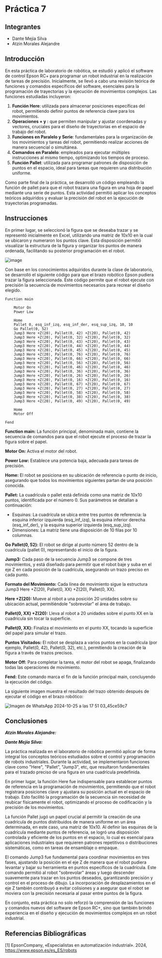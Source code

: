 # Práctica 7

## Integrantes

- Dante Mejía Silva
- Atzin Morales Alejandre

## Introducción 

En esta práctica de laboratorio de robótica, se estudió y aplicó el software de control Epson RC+ para programar un robot industrial en la realización de tareas de precisión. Inicialmente, se llevó a cabo una revisión teórica de funciones y comandos específicos del software, esenciales para la programación de trayectorias y la ejecución de movimientos complejos. Las funciones estudiadas incluyeron:

1. **Función Here**: utilizada para almacenar posiciones específicas del robot, permitiendo definir puntos de referencia clave para los movimientos.
2. **Operaciones + y :** que permiten manipular y ajustar coordenadas y vectores, cruciales para el diseño de trayectorias en el espacio de trabajo del robot.
3. **Funciones en Paralelo y Serie**: fundamentales para la organización de los movimientos y tareas del robot, permitiendo realizar acciones de manera secuencial o simultánea.
4. **Comandos en Paralelo**: empleados para ejecutar múltiples instrucciones al mismo tiempo, optimizando los tiempos de proceso.
5. **Función Pallet**: utilizada para programar patrones de disposición de puntos en el espacio, ideal para tareas que requieren una distribución uniforme.

Como parte final de la práctica, se desarrolló un código empleando la función de pallet para que el robot trazara una figura en una hoja de papel mediante una serie de puntos. Esta actividad permitió aplicar los conceptos teóricos adquiridos y evaluar la precisión del robot en la ejecución de trayectorias programadas.

## Instrucciones

En primer lugar, se seleccionó la figura que se deseaba trazar y se representó inicialmente en Excel, utilizando una matriz de 10x10 en la cual se ubicaron y numeraron los puntos clave. Esta disposición permitió visualizar la estructura de la figura y organizar los puntos de manera ordenada, facilitando su posterior programación en el robot.

![image](https://github.com/user-attachments/assets/098a3833-ddd4-4d45-be64-186617e104f3)

Con base en los conocimientos adquiridos durante la clase de laboratorio, se desarrolló el siguiente código para que el brazo robótico Epson pudiera trazar la figura seleccionada. Este código permite que el robot ejecute con precisión la secuencia de movimientos necesarios para recrear el diseño elegido.
```
Function main
	
	Motor On
	Power Low
		
	Home
	Pallet 0, esq_inf_izq, esq_inf_der, esq_sup_izq, 10, 10
	Go Pallet(0, 52)
	Jump3 Here +Z(20), Pallet(0, 42) +Z(20), Pallet(0, 42)
	Jump3 Here +Z(20), Pallet(0, 32) +Z(20), Pallet(0, 32)
	Jump3 Here +Z(20), Pallet(0, 43) +Z(20), Pallet(0, 43)
	Jump3 Here +Z(20), Pallet(0, 44) +Z(20), Pallet(0, 44)
	Jump3 Here +Z(20), Pallet(0, 45) +Z(20), Pallet(0, 45)
	Jump3 Here +Z(20), Pallet(0, 76) +Z(20), Pallet(0, 76)
	Jump3 Here +Z(20), Pallet(0, 66) +Z(20), Pallet(0, 66)
	Jump3 Here +Z(20), Pallet(0, 56) +Z(20), Pallet(0, 56)
	Jump3 Here +Z(20), Pallet(0, 46) +Z(20), Pallet(0, 46)
	Jump3 Here +Z(20), Pallet(0, 36) +Z(20), Pallet(0, 36)
	Jump3 Here +Z(20), Pallet(0, 26) +Z(20), Pallet(0, 26)
	Jump3 Here +Z(20), Pallet(0, 16) +Z(20), Pallet(0, 16)
	Jump3 Here +Z(20), Pallet(0, 67) +Z(20), Pallet(0, 67)
	Jump3 Here +Z(20), Pallet(0, 27) +Z(20), Pallet(0, 27)
	Jump3 Here +Z(20), Pallet(0, 58) +Z(20), Pallet(0, 58)
	Jump3 Here +Z(20), Pallet(0, 38) +Z(20), Pallet(0, 38)
	Jump3 Here +Z(20), Pallet(0, 49) +Z(20), Pallet(0, 49)
	
	Home
	Motor Off
	
Fend
```

**Function main:** La función principal, denominada main, contiene la secuencia de comandos para que el robot ejecute el proceso de trazar la figura sobre el papel.

**Motor On:** Activa el motor del robot.

**Power Low:** Establece una potencia baja, adecuada para tareas de precisión.

**Home:** El robot se posiciona en su ubicación de referencia o punto de inicio, asegurando que todos los movimientos siguientes partan de una posición conocida.

**Pallet:** La cuadrícula o pallet está definida como una matriz de 10x10 puntos, identificada por el número 0. Sus parámetros se detallan a continuación:

- Esquinas: La cuadrícula se ubica entre tres puntos de referencia: la esquina inferior izquierda (esq_inf_izq), la esquina inferior derecha (esq_inf_der), y la esquina superior izquierda (esq_sup_izq).
- Dimensiones: La matriz tiene una disposición de 10 filas por 10 columnas.

**Go Pallet(0, 52):** El robot se dirige al punto número 52 dentro de la cuadrícula (pallet 0), representando el inicio de la figura.

**Jump3:** Cada paso de la secuencia Jump3 se compone de tres movimientos, y está diseñado para permitir que el robot baje y suba en el eje Z en cada posición de la cuadrícula, asegurando un trazo preciso en cada punto.

**Formato del Movimiento:** Cada línea de movimiento sigue la estructura Jump3 Here +Z(20), Pallet(0, XX) +Z(20), Pallet(0, XX).

**Here +Z(20):** Mueve al robot a una posición 20 unidades sobre su ubicación actual, permitiéndole "sobrevolar" el área de trabajo.

**Pallet(0, XX) +Z(20):** Lleva al robot a 20 unidades sobre el punto XX en la cuadrícula sin tocar la superficie.

**Pallet(0, XX):** Finaliza el movimiento en el punto XX, tocando la superficie del papel para simular el trazo.

**Puntos Visitados:** El robot se desplaza a varios puntos en la cuadrícula (por ejemplo, Pallet(0, 42), Pallet(0, 32), etc.), permitiendo la creación de la figura a través de trazos precisos.

**Motor Off:** Para completar la tarea, el motor del robot se apaga, finalizando todas las operaciones de movimiento.

**Fend:** Este comando marca el fin de la función principal main, concluyendo la ejecución del código.

La siguiente imagen muestra el resultado del trazo obtenido después de ejecutar el código en el brazo robótico:

![Imagen de WhatsApp 2024-10-25 a las 17 51 03_45ce59c7](https://github.com/user-attachments/assets/ff2c97cd-a523-4638-9961-4d952d25defc)

## Conclusiones

***Atzin Morales Alejandre:*** 


***Dante Mejía Silva:*** 

La práctica realizada en el laboratorio de robótica permitió aplicar de forma integral los conceptos teóricos estudiados sobre el control y programación de robots industriales. Durante la actividad, se implementaron funciones clave como "Here", "Pallet", "Jump3", etc, que resultaron fundamentales para el trazado preciso de una figura en una cuadrícula predefinida.

En primer lugar, la función Here fue indispensable para establecer puntos de referencia en la programación de movimientos, permitiendo que el robot registrara posiciones clave y ajustara su posición actual en el espacio de trabajo. Esto facilitó la programación de la secuencia sin necesidad de reubicar físicamente el robot, optimizando el proceso de codificación y la precisión de los movimientos.

La función Pallet jugó un papel crucial al permitir la creación de una cuadrícula de puntos distribuidos de manera uniforme en un área determinada, en este caso, una matriz de 10x10. Al definir las esquinas de la cuadrícula mediante puntos de referencia, se logró una disposición controlada y eficiente de los puntos en el espacio, lo cual es esencial para aplicaciones industriales que requieren patrones repetitivos o distribuciones sistemáticas, como en tareas de ensamblaje o empaque.

El comando Jump3 fue fundamental para coordinar movimientos en tres fases, ajustando la posición en el eje Z de manera que el robot pudiera levantar y bajar su herramienta en puntos específicos de la cuadrícula. Este comando permitió al robot "sobrevolar" áreas y luego descender suavemente para trazar en los puntos deseados, garantizando precisión y control en el proceso de dibujo. La incorporación de desplazamientos en el eje Z también contribuyó a evitar colisiones y a asegurar que el robot se moviera con la precisión necesaria al pasar entre puntos de la figura.

En conjunto, esta práctica no solo reforzó la comprensión de las funciones y comandos nuevos del software de Epson RC+, sino que también brindó experiencia en el diseño y ejecución de movimientos complejos en un robot industrial. 

## Referencias Bibliográficas 

[1] 	EpsonCompany, «Especialistas en automatización industrial». 2024, https://www.epson.es/es_ES/robots





















